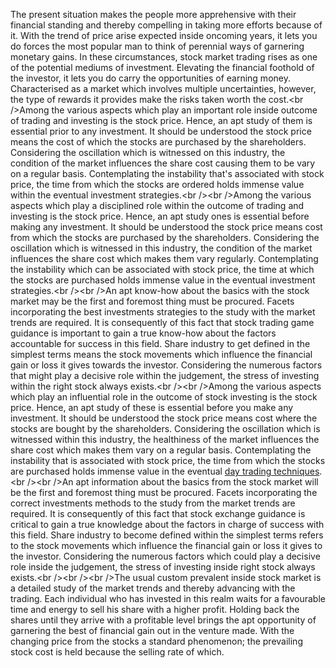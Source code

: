 The present situation makes the people more apprehensive with their
financial standing and thereby compelling in taking more efforts because
of it. With the trend of price arise expected inside oncoming years, it
lets you do forces the most popular man to think of perennial ways of
garnering monetary gains. In these circumstances, stock market trading
rises as one of the potential mediums of investment. Elevating the
financial foothold of the investor, it lets you do carry the
opportunities of earning money. Characterised as a market which involves
multiple uncertainties, however, the type of rewards it provides make
the risks taken worth the cost.\<br /\>Among the various aspects which
play an important role inside outcome of trading and investing is the
stock price. Hence, an apt study of them is essential prior to any
investment. It should be understood the stock price means the cost of
which the stocks are purchased by the shareholders. Considering the
oscillation which is witnessed on this industry, the condition of the
market influences the share cost causing them to be vary on a regular
basis. Contemplating the instability that's associated with stock price,
the time from which the stocks are ordered holds immense value within
the eventual investment strategies.\<br /\>\<br /\>Among the various
aspects which play a disciplined role within the outcome of trading and
investing is the stock price. Hence, an apt study ones is essential
before making any investment. It should be understood the stock price
means cost from which the stocks are purchased by the shareholders.
Considering the oscillation which is witnessed in this industry, the
condition of the market influences the share cost which makes them vary
regularly. Contemplating the instability which can be associated with
stock price, the time at which the stocks are purchased holds immense
value in the eventual investment strategies.\<br /\>\<br /\>An apt
know-how about the basics with the stock market may be the first and
foremost thing must be procured. Facets incorporating the best
investments strategies to the study with the market trends are required.
It is consequently of this fact that stock trading game guidance is
important to gain a true know-how about the factors accountable for
success in this field. Share industry to get defined in the simplest
terms means the stock movements which influence the financial gain or
loss it gives towards the investor. Considering the numerous factors
that might play a decisive role within the judgement, the stress of
investing within the right stock always exists.\<br /\>\<br /\>Among the
various aspects which play an influential role in the outcome of stock
investing is the stock price. Hence, an apt study of these is essential
before you make any investment. It should be understood the stock price
means cost where the stocks are bought by the shareholders. Considering
the oscillation which is witnessed within this industry, the healthiness
of the market influences the share cost which makes them vary on a
regular basis. Contemplating the instability that is associated with
stock price, the time from which the stocks are purchased holds immense
value in the eventual [day trading
techniques](http://bigarticleGgaskff.au.healbokks.info/day-acquiring-and-offering-techniques-do-they-really-function-as-they-ought-to).\<br
/\>\<br /\>An apt information about the basics from the stock market
will be the first and foremost thing must be procured. Facets
incorporating the correct investments methods to the study from the
market trends are required. It is consequently of this fact that stock
exchange guidance is critical to gain a true knowledge about the factors
in charge of success with this field. Share industry to become defined
within the simplest terms refers to the stock movements which influence
the financial gain or loss it gives to the investor. Considering the
numerous factors which could play a decisive role inside the judgement,
the stress of investing inside right stock always exists.\<br /\>\<br
/\>\<br /\>The usual custom prevalent inside stock market is a detailed
study of the market trends and thereby advancing with the trading. Each
individual who has invested in this realm waits for a favourable time
and energy to sell his share with a higher profit. Holding back the
shares until they arrive with a profitable level brings the apt
opportunity of garnering the best of financial gain out in the venture
made. With the changing price from the stocks a standard phenomenon; the
prevailing stock cost is held because the selling rate of which.

